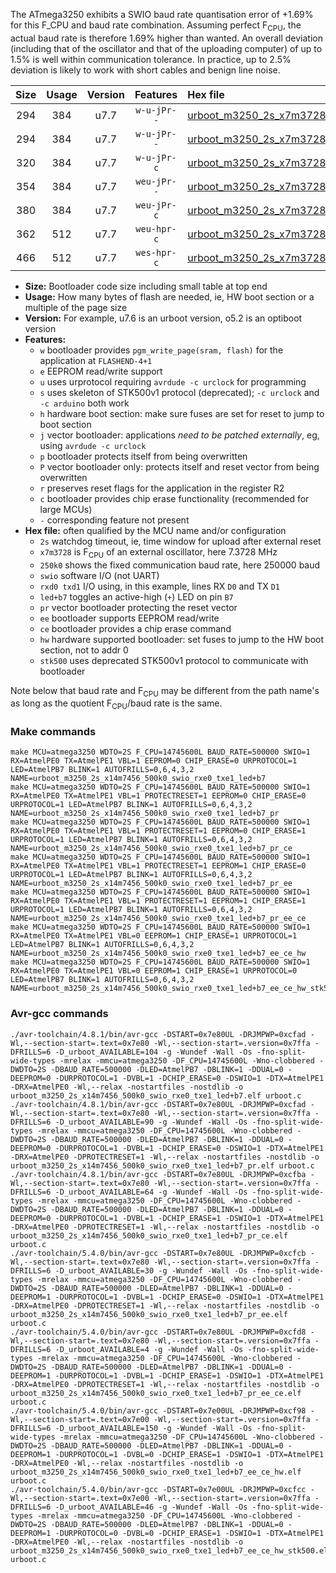 The ATmega3250 exhibits a SWIO baud rate quantisation error of +1.69% for this F_CPU and baud rate combination. Assuming perfect F<sub>CPU</sub>, the actual baud rate is therefore 1.69% higher than wanted. An overall deviation (including that of the oscillator and that of the uploading computer) of up to 1.5% is well within communication tolerance. In practice, up to 2.5% deviation is likely to work with short cables and benign line noise.

|Size|Usage|Version|Features|Hex file|
|:-:|:-:|:-:|:-:|:--|
|294|384|u7.7|`w-u-jPr--`|[urboot_m3250_2s_x7m3728_250k0_swio_rxe0_txe1_led+b7.hex](https://raw.githubusercontent.com/stefanrueger/urboot.hex/main/u7.7/mcus/atmega3250/watchdog_2_s/external_oscillator_x/%2B7m372800_hz/%2B250k0_baud/uart0_rxe0_txe1/led%2Bb7/urboot_m3250_2s_x7m3728_250k0_swio_rxe0_txe1_led%2Bb7.hex)|
|294|384|u7.7|`w-u-jPr--`|[urboot_m3250_2s_x7m3728_250k0_swio_rxe0_txe1_led+b7_pr.hex](https://raw.githubusercontent.com/stefanrueger/urboot.hex/main/u7.7/mcus/atmega3250/watchdog_2_s/external_oscillator_x/%2B7m372800_hz/%2B250k0_baud/uart0_rxe0_txe1/led%2Bb7/urboot_m3250_2s_x7m3728_250k0_swio_rxe0_txe1_led%2Bb7_pr.hex)|
|320|384|u7.7|`w-u-jPr-c`|[urboot_m3250_2s_x7m3728_250k0_swio_rxe0_txe1_led+b7_pr_ce.hex](https://raw.githubusercontent.com/stefanrueger/urboot.hex/main/u7.7/mcus/atmega3250/watchdog_2_s/external_oscillator_x/%2B7m372800_hz/%2B250k0_baud/uart0_rxe0_txe1/led%2Bb7/urboot_m3250_2s_x7m3728_250k0_swio_rxe0_txe1_led%2Bb7_pr_ce.hex)|
|354|384|u7.7|`weu-jPr--`|[urboot_m3250_2s_x7m3728_250k0_swio_rxe0_txe1_led+b7_pr_ee.hex](https://raw.githubusercontent.com/stefanrueger/urboot.hex/main/u7.7/mcus/atmega3250/watchdog_2_s/external_oscillator_x/%2B7m372800_hz/%2B250k0_baud/uart0_rxe0_txe1/led%2Bb7/urboot_m3250_2s_x7m3728_250k0_swio_rxe0_txe1_led%2Bb7_pr_ee.hex)|
|380|384|u7.7|`weu-jPr-c`|[urboot_m3250_2s_x7m3728_250k0_swio_rxe0_txe1_led+b7_pr_ee_ce.hex](https://raw.githubusercontent.com/stefanrueger/urboot.hex/main/u7.7/mcus/atmega3250/watchdog_2_s/external_oscillator_x/%2B7m372800_hz/%2B250k0_baud/uart0_rxe0_txe1/led%2Bb7/urboot_m3250_2s_x7m3728_250k0_swio_rxe0_txe1_led%2Bb7_pr_ee_ce.hex)|
|362|512|u7.7|`weu-hpr-c`|[urboot_m3250_2s_x7m3728_250k0_swio_rxe0_txe1_led+b7_ee_ce_hw.hex](https://raw.githubusercontent.com/stefanrueger/urboot.hex/main/u7.7/mcus/atmega3250/watchdog_2_s/external_oscillator_x/%2B7m372800_hz/%2B250k0_baud/uart0_rxe0_txe1/led%2Bb7/urboot_m3250_2s_x7m3728_250k0_swio_rxe0_txe1_led%2Bb7_ee_ce_hw.hex)|
|466|512|u7.7|`wes-hpr-c`|[urboot_m3250_2s_x7m3728_250k0_swio_rxe0_txe1_led+b7_ee_ce_hw_stk500.hex](https://raw.githubusercontent.com/stefanrueger/urboot.hex/main/u7.7/mcus/atmega3250/watchdog_2_s/external_oscillator_x/%2B7m372800_hz/%2B250k0_baud/uart0_rxe0_txe1/led%2Bb7/urboot_m3250_2s_x7m3728_250k0_swio_rxe0_txe1_led%2Bb7_ee_ce_hw_stk500.hex)|

- **Size:** Bootloader code size including small table at top end
- **Usage:** How many bytes of flash are needed, ie, HW boot section or a multiple of the page size
- **Version:** For example, u7.6 is an urboot version, o5.2 is an optiboot version
- **Features:**
  + `w` bootloader provides `pgm_write_page(sram, flash)` for the application at `FLASHEND-4+1`
  + `e` EEPROM read/write support
  + `u` uses urprotocol requiring `avrdude -c urclock` for programming
  + `s` uses skeleton of STK500v1 protocol (deprecated); `-c urclock` and `-c arduino` both work
  + `h` hardware boot section: make sure fuses are set for reset to jump to boot section
  + `j` vector bootloader: applications *need to be patched externally*, eg, using `avrdude -c urclock`
  + `p` bootloader protects itself from being overwritten
  + `P` vector bootloader only: protects itself and reset vector from being overwritten
  + `r` preserves reset flags for the application in the register R2
  + `c` bootloader provides chip erase functionality (recommended for large MCUs)
  + `-` corresponding feature not present
- **Hex file:** often qualified by the MCU name and/or configuration
  + `2s` watchdog timeout, ie, time window for upload after external reset
  + `x7m3728` is F<sub>CPU</sub> of an external oscillator, here 7.3728 MHz
  + `250k0` shows the fixed communication baud rate, here 250000 baud
  + `swio` software I/O (not UART)
  + `rxd0 txd1` I/O using, in this example, lines RX `D0` and TX `D1`
  + `led+b7` toggles an active-high (`+`) LED on pin `B7`
  + `pr` vector bootloader protecting the reset vector
  + `ee` bootloader supports EEPROM read/write
  + `ce` bootloader provides a chip erase command
  + `hw` hardware supported bootloader: set fuses to jump to the HW boot section, not to addr 0
  + `stk500` uses deprecated STK500v1 protocol to communicate with bootloader


Note below that baud rate and F<sub>CPU</sub> may be different from the path name's as long as the quotient F<sub>CPU</sub>/baud rate is the same.

### Make commands
```
make MCU=atmega3250 WDTO=2S F_CPU=14745600L BAUD_RATE=500000 SWIO=1 RX=AtmelPE0 TX=AtmelPE1 VBL=1 EEPROM=0 CHIP_ERASE=0 URPROTOCOL=1 LED=AtmelPB7 BLINK=1 AUTOFRILLS=0,6,4,3,2 NAME=urboot_m3250_2s_x14m7456_500k0_swio_rxe0_txe1_led+b7
make MCU=atmega3250 WDTO=2S F_CPU=14745600L BAUD_RATE=500000 SWIO=1 RX=AtmelPE0 TX=AtmelPE1 VBL=1 PROTECTRESET=1 EEPROM=0 CHIP_ERASE=0 URPROTOCOL=1 LED=AtmelPB7 BLINK=1 AUTOFRILLS=0,6,4,3,2 NAME=urboot_m3250_2s_x14m7456_500k0_swio_rxe0_txe1_led+b7_pr
make MCU=atmega3250 WDTO=2S F_CPU=14745600L BAUD_RATE=500000 SWIO=1 RX=AtmelPE0 TX=AtmelPE1 VBL=1 PROTECTRESET=1 EEPROM=0 CHIP_ERASE=1 URPROTOCOL=1 LED=AtmelPB7 BLINK=1 AUTOFRILLS=0,6,4,3,2 NAME=urboot_m3250_2s_x14m7456_500k0_swio_rxe0_txe1_led+b7_pr_ce
make MCU=atmega3250 WDTO=2S F_CPU=14745600L BAUD_RATE=500000 SWIO=1 RX=AtmelPE0 TX=AtmelPE1 VBL=1 PROTECTRESET=1 EEPROM=1 CHIP_ERASE=0 URPROTOCOL=1 LED=AtmelPB7 BLINK=1 AUTOFRILLS=0,6,4,3,2 NAME=urboot_m3250_2s_x14m7456_500k0_swio_rxe0_txe1_led+b7_pr_ee
make MCU=atmega3250 WDTO=2S F_CPU=14745600L BAUD_RATE=500000 SWIO=1 RX=AtmelPE0 TX=AtmelPE1 VBL=1 PROTECTRESET=1 EEPROM=1 CHIP_ERASE=1 URPROTOCOL=1 LED=AtmelPB7 BLINK=1 AUTOFRILLS=0,6,4,3,2 NAME=urboot_m3250_2s_x14m7456_500k0_swio_rxe0_txe1_led+b7_pr_ee_ce
make MCU=atmega3250 WDTO=2S F_CPU=14745600L BAUD_RATE=500000 SWIO=1 RX=AtmelPE0 TX=AtmelPE1 VBL=0 EEPROM=1 CHIP_ERASE=1 URPROTOCOL=1 LED=AtmelPB7 BLINK=1 AUTOFRILLS=0,6,4,3,2 NAME=urboot_m3250_2s_x14m7456_500k0_swio_rxe0_txe1_led+b7_ee_ce_hw
make MCU=atmega3250 WDTO=2S F_CPU=14745600L BAUD_RATE=500000 SWIO=1 RX=AtmelPE0 TX=AtmelPE1 VBL=0 EEPROM=1 CHIP_ERASE=1 URPROTOCOL=0 LED=AtmelPB7 BLINK=1 AUTOFRILLS=0,6,4,3,2 NAME=urboot_m3250_2s_x14m7456_500k0_swio_rxe0_txe1_led+b7_ee_ce_hw_stk500
```

### Avr-gcc commands
```
./avr-toolchain/4.8.1/bin/avr-gcc -DSTART=0x7e80UL -DRJMPWP=0xcfad -Wl,--section-start=.text=0x7e80 -Wl,--section-start=.version=0x7ffa -DFRILLS=6 -D_urboot_AVAILABLE=104 -g -Wundef -Wall -Os -fno-split-wide-types -mrelax -mmcu=atmega3250 -DF_CPU=14745600L -Wno-clobbered -DWDTO=2S -DBAUD_RATE=500000 -DLED=AtmelPB7 -DBLINK=1 -DDUAL=0 -DEEPROM=0 -DURPROTOCOL=1 -DVBL=1 -DCHIP_ERASE=0 -DSWIO=1 -DTX=AtmelPE1 -DRX=AtmelPE0 -Wl,--relax -nostartfiles -nostdlib -o urboot_m3250_2s_x14m7456_500k0_swio_rxe0_txe1_led+b7.elf urboot.c
./avr-toolchain/4.8.1/bin/avr-gcc -DSTART=0x7e80UL -DRJMPWP=0xcfad -Wl,--section-start=.text=0x7e80 -Wl,--section-start=.version=0x7ffa -DFRILLS=6 -D_urboot_AVAILABLE=90 -g -Wundef -Wall -Os -fno-split-wide-types -mrelax -mmcu=atmega3250 -DF_CPU=14745600L -Wno-clobbered -DWDTO=2S -DBAUD_RATE=500000 -DLED=AtmelPB7 -DBLINK=1 -DDUAL=0 -DEEPROM=0 -DURPROTOCOL=1 -DVBL=1 -DCHIP_ERASE=0 -DSWIO=1 -DTX=AtmelPE1 -DRX=AtmelPE0 -DPROTECTRESET=1 -Wl,--relax -nostartfiles -nostdlib -o urboot_m3250_2s_x14m7456_500k0_swio_rxe0_txe1_led+b7_pr.elf urboot.c
./avr-toolchain/4.8.1/bin/avr-gcc -DSTART=0x7e80UL -DRJMPWP=0xcfba -Wl,--section-start=.text=0x7e80 -Wl,--section-start=.version=0x7ffa -DFRILLS=6 -D_urboot_AVAILABLE=64 -g -Wundef -Wall -Os -fno-split-wide-types -mrelax -mmcu=atmega3250 -DF_CPU=14745600L -Wno-clobbered -DWDTO=2S -DBAUD_RATE=500000 -DLED=AtmelPB7 -DBLINK=1 -DDUAL=0 -DEEPROM=0 -DURPROTOCOL=1 -DVBL=1 -DCHIP_ERASE=1 -DSWIO=1 -DTX=AtmelPE1 -DRX=AtmelPE0 -DPROTECTRESET=1 -Wl,--relax -nostartfiles -nostdlib -o urboot_m3250_2s_x14m7456_500k0_swio_rxe0_txe1_led+b7_pr_ce.elf urboot.c
./avr-toolchain/5.4.0/bin/avr-gcc -DSTART=0x7e80UL -DRJMPWP=0xcfcb -Wl,--section-start=.text=0x7e80 -Wl,--section-start=.version=0x7ffa -DFRILLS=6 -D_urboot_AVAILABLE=30 -g -Wundef -Wall -Os -fno-split-wide-types -mrelax -mmcu=atmega3250 -DF_CPU=14745600L -Wno-clobbered -DWDTO=2S -DBAUD_RATE=500000 -DLED=AtmelPB7 -DBLINK=1 -DDUAL=0 -DEEPROM=1 -DURPROTOCOL=1 -DVBL=1 -DCHIP_ERASE=0 -DSWIO=1 -DTX=AtmelPE1 -DRX=AtmelPE0 -DPROTECTRESET=1 -Wl,--relax -nostartfiles -nostdlib -o urboot_m3250_2s_x14m7456_500k0_swio_rxe0_txe1_led+b7_pr_ee.elf urboot.c
./avr-toolchain/5.4.0/bin/avr-gcc -DSTART=0x7e80UL -DRJMPWP=0xcfd8 -Wl,--section-start=.text=0x7e80 -Wl,--section-start=.version=0x7ffa -DFRILLS=6 -D_urboot_AVAILABLE=4 -g -Wundef -Wall -Os -fno-split-wide-types -mrelax -mmcu=atmega3250 -DF_CPU=14745600L -Wno-clobbered -DWDTO=2S -DBAUD_RATE=500000 -DLED=AtmelPB7 -DBLINK=1 -DDUAL=0 -DEEPROM=1 -DURPROTOCOL=1 -DVBL=1 -DCHIP_ERASE=1 -DSWIO=1 -DTX=AtmelPE1 -DRX=AtmelPE0 -DPROTECTRESET=1 -Wl,--relax -nostartfiles -nostdlib -o urboot_m3250_2s_x14m7456_500k0_swio_rxe0_txe1_led+b7_pr_ee_ce.elf urboot.c
./avr-toolchain/5.4.0/bin/avr-gcc -DSTART=0x7e00UL -DRJMPWP=0xcf98 -Wl,--section-start=.text=0x7e00 -Wl,--section-start=.version=0x7ffa -DFRILLS=6 -D_urboot_AVAILABLE=150 -g -Wundef -Wall -Os -fno-split-wide-types -mrelax -mmcu=atmega3250 -DF_CPU=14745600L -Wno-clobbered -DWDTO=2S -DBAUD_RATE=500000 -DLED=AtmelPB7 -DBLINK=1 -DDUAL=0 -DEEPROM=1 -DURPROTOCOL=1 -DVBL=0 -DCHIP_ERASE=1 -DSWIO=1 -DTX=AtmelPE1 -DRX=AtmelPE0 -Wl,--relax -nostartfiles -nostdlib -o urboot_m3250_2s_x14m7456_500k0_swio_rxe0_txe1_led+b7_ee_ce_hw.elf urboot.c
./avr-toolchain/5.4.0/bin/avr-gcc -DSTART=0x7e00UL -DRJMPWP=0xcfcc -Wl,--section-start=.text=0x7e00 -Wl,--section-start=.version=0x7ffa -DFRILLS=6 -D_urboot_AVAILABLE=46 -g -Wundef -Wall -Os -fno-split-wide-types -mrelax -mmcu=atmega3250 -DF_CPU=14745600L -Wno-clobbered -DWDTO=2S -DBAUD_RATE=500000 -DLED=AtmelPB7 -DBLINK=1 -DDUAL=0 -DEEPROM=1 -DURPROTOCOL=0 -DVBL=0 -DCHIP_ERASE=1 -DSWIO=1 -DTX=AtmelPE1 -DRX=AtmelPE0 -Wl,--relax -nostartfiles -nostdlib -o urboot_m3250_2s_x14m7456_500k0_swio_rxe0_txe1_led+b7_ee_ce_hw_stk500.elf urboot.c
```

